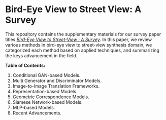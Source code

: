 # Bird-Eye View to Street View: A Survey

This repository contains the supplementary materials for our survey paper titles _<a href="https://arxiv.org/abs/2405.08961" target="_blank">Bird-Eye View to Street-View : A Survey</a>_. In this paper, we review various methods in bird-eye view to street-view synthesis domain, we categorized each method based on applied techniques, and summarizing the keys advancement in the field. 

**Table of Contents:**
1. Conditional GAN-based Models.
2. Multi Generator and Discriminator Models.
3. Image-to-Image Translation Frameworks.
4. Representation-based Models.
5. Geometric Correspondence Models.
6.  Siamese Network-based Models.
7.  MLP-based Models.
8.  Recent Advancements. 
